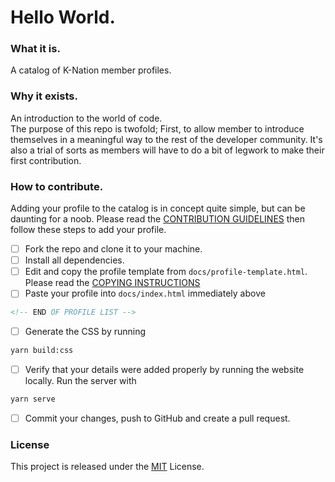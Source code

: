 # Hello World.

### What it is.
A catalog of K-Nation member profiles.

### Why it exists.
An introduction to the world of code. <br/>
The purpose of this repo is twofold; First, to allow member to introduce themselves
in a meaningful way to the rest of the developer community. It's also a trial of sorts as members will have to do a 
bit of legwork to make their first contribution.

### How to contribute.
Adding your profile to the catalog is in concept quite simple, but can be daunting for a noob.
Please read the [CONTRIBUTION GUIDELINES](https://github.com/K-Nation/HelloWorld/blob/main/CONTRIBUTING.md) then follow these steps to add your profile.

- [ ] Fork the repo and clone it to your machine.
- [ ] Install all dependencies.
- [ ] Edit and copy the profile template from `docs/profile-template.html`. Please read the [COPYING INSTRUCTIONS](https://github.com/K-Nation/HelloWorld/blob/main/COPYING.md)
- [ ] Paste your profile into `docs/index.html` immediately above
```HTML
<!-- END OF PROFILE LIST -->
```
- [ ] Generate the CSS by running
```sh
yarn build:css
```
- [ ] Verify that your details were added properly by running the website locally. Run the server with
```sh
yarn serve
```
- [ ] Commit your changes, push to GitHub and create a pull request.


### License

This project is released under the [MIT](https://choosealicense.com/licenses/mit/) License.
